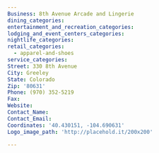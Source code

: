 ```yaml
---
Business: 8th Avenue Arcade and Lingerie
dining_categories:
entertainment_and_recreation_categories:
lodging_and_event_centers_categories:
nightlife_categories:
retail_categories:
  - apparel-and-shoes
service_categories:
Street: 330 8th Avenue
City: Greeley
State: Colorado
Zip: '80631'
Phone: (970) 352-5219
Fax:
Website:
Contact_Name:
Contact_Email:
Coordinates: '40.430151, -104.690631'
Logo_image_path: 'http://placehold.it/200x200'

---
```



